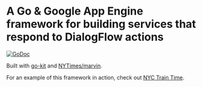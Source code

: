 # A Go & Google App Engine framework for building services that respond to DialogFlow actions

[![GoDoc](https://godoc.org/github.com/jprobinson/dialogflow?status.svg)](https://godoc.org/github.com/jprobinson/dialogflow)

Built with [go-kit](https://github.com/go-kit/kit) and [NYTimes/marvin](https://github.com/NYTimes/marvin).

For an example of this framework in action, check out [NYC Train Time](https://github.com/jprobinson/nyc-train-time).
